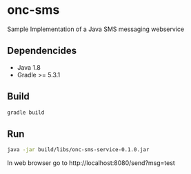 # onc-sms
Sample Implementation of a Java SMS messaging webservice

## Dependencides
- Java 1.8
- Gradle >= 5.3.1

## Build
```bash
gradle build
```

## Run
```bash
java -jar build/libs/onc-sms-service-0.1.0.jar
```

In web browser go to http://localhost:8080/send?msg=test
